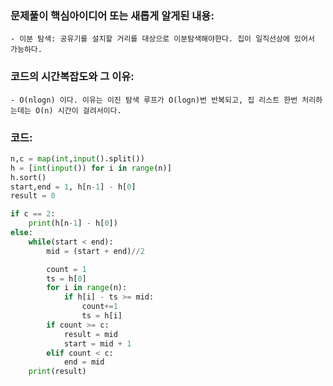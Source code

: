 ### 문제풀이 핵심아이디어 또는 새롭게 알게된 내용: 
    - 이분 탐색: 공유기를 설치할 거리를 대상으로 이분탐색해야한다. 집이 일직선상에 있어서 가능하다.
    
### 코드의 시간복잡도와 그 이유:
    - O(nlogn) 이다. 이유는 이진 탐색 루프가 O(logn)번 반복되고, 집 리스트 한번 처리하는데는 O(n) 시간이 걸려서이다.


### 코드:
```python
n,c = map(int,input().split())
h = [int(input()) for i in range(n)]
h.sort()
start,end = 1, h[n-1] - h[0]
result = 0

if c == 2:
    print(h[n-1] - h[0])
else:
    while(start < end):
        mid = (start + end)//2

        count = 1
        ts = h[0]
        for i in range(n):
            if h[i] - ts >= mid:
                count+=1
                ts = h[i]
        if count >= c:
            result = mid
            start = mid + 1
        elif count < c:
            end = mid
    print(result)
```
